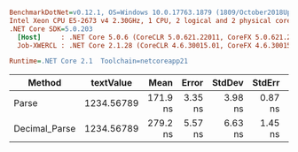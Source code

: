 ``` ini

BenchmarkDotNet=v0.12.1, OS=Windows 10.0.17763.1879 (1809/October2018Update/Redstone5)
Intel Xeon CPU E5-2673 v4 2.30GHz, 1 CPU, 2 logical and 2 physical cores
.NET Core SDK=5.0.203
  [Host]     : .NET Core 5.0.6 (CoreCLR 5.0.621.22011, CoreFX 5.0.621.22011), X64 RyuJIT
  Job-XWERCL : .NET Core 2.1.28 (CoreCLR 4.6.30015.01, CoreFX 4.6.30015.01), X64 RyuJIT

Runtime=.NET Core 2.1  Toolchain=netcoreapp21  

```
|        Method |  textValue |     Mean |   Error |  StdDev |  StdErr |      Min |      Max |   Median | Ratio | MannWhitney(5%) | RatioSD |
|-------------- |----------- |---------:|--------:|--------:|--------:|---------:|---------:|---------:|------:|---------------- |--------:|
|         Parse | 1234.56789 | 171.9 ns | 3.35 ns | 3.98 ns | 0.87 ns | 164.7 ns | 179.0 ns | 171.6 ns |  1.00 |            Base |    0.00 |
| Decimal_Parse | 1234.56789 | 279.2 ns | 5.57 ns | 6.63 ns | 1.45 ns | 265.6 ns | 289.7 ns | 279.1 ns |  1.62 |          Slower |    0.04 |
